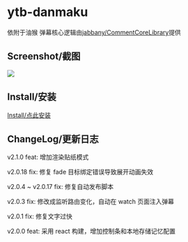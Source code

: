 # ytb-danmaku

依附于油猴 弹幕核心逻辑由[jabbany/CommentCoreLibrary](https://github.com/jabbany/CommentCoreLibrary)提供

## Screenshot/截图

<img widtd="100%" src="https://raw.githubusercontent.com/IronKinoko/asset/master/ytb-danmaku/screenshot.png"/>

## Install/安装

[Install/点此安装](https://greasyfork.org/scripts/409684-youtube-danmaku)

## ChangeLog/更新日志

v2.1.0 feat: 增加渲染贴纸模式

v2.0.18 fix: 修复 fade 目标绑定错误导致展开动画失效

v2.0.4 ~ v2.0.17 fix: 修复自动发布脚本

v2.0.3 fix: 修改成监听路由变化，自动在 watch 页面注入弹幕

v2.0.1 fix: 修复文字过快

v2.0.0 feat: 采用 react 构建，增加控制条和本地存储记忆配置
